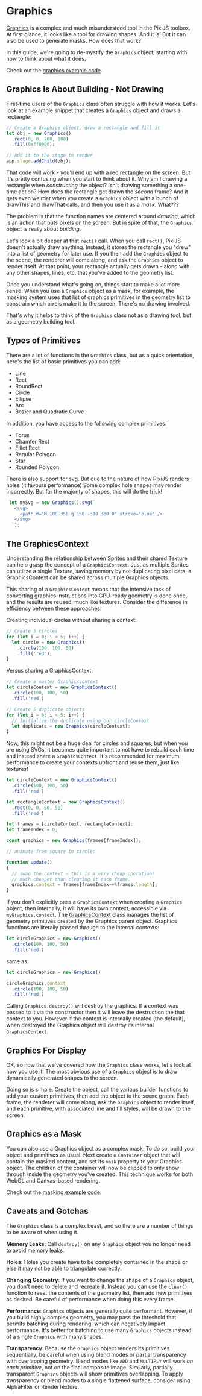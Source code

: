 # Graphics

[Graphics](https://pixijs.download/release/docs/scene.Graphics.html) is a complex and much misunderstood tool in the PixiJS toolbox.  At first glance, it looks like a tool for drawing shapes.  And it is!  But it can also be used to generate masks.  How does that work?

In this guide, we're going to de-mystify the `Graphics` object, starting with how to think about what it does.

Check out the [graphics example code](../../examples/graphics/simple).

## Graphics Is About Building - Not Drawing

First-time users of the `Graphics` class often struggle with how it works.  Let's look at an example snippet that creates a `Graphics` object and draws a rectangle:

```javascript
// Create a Graphics object, draw a rectangle and fill it
let obj = new Graphics()
  .rect(0, 0, 200, 100)
  .fill(0xff0000);

// Add it to the stage to render
app.stage.addChild(obj);
```

That code will work - you'll end up with a red rectangle on the screen.  But it's pretty confusing when you start to think about it.  Why am I drawing a rectangle when *constructing* the object?  Isn't drawing something a one-time action?  How does the rectangle get drawn the *second* frame?  And it gets even weirder when you create a `Graphics` object with a bunch of drawThis and drawThat calls, and then you use it as a *mask*.  What???

The problem is that the function names are centered around *drawing*, which is an action that puts pixels on the screen.  But in spite of that, the `Graphics` object is really about *building*.

Let's look a bit deeper at that `rect()` call.  When you call `rect()`, PixiJS doesn't actually draw anything.  Instead, it stores the rectangle you "drew" into a list of geometry for later use.  If you then add the `Graphics` object to the scene, the renderer will come along, and ask the `Graphics` object to render itself.  At that point, your rectangle actually gets drawn - along with any other shapes, lines, etc. that you've added to the geometry list.

Once you understand what's going on, things start to make a lot more sense.  When you use a `Graphics` object as a mask, for example, the masking system uses that list of graphics primitives in the geometry list to constrain which pixels make it to the screen.  There's no drawing involved.

That's why it helps to think of the `Graphics` class not as a drawing tool, but as a geometry building tool.

## Types of Primitives

There are a lot of functions in the `Graphics` class, but as a quick orientation, here's the list of basic primitives you can add:

* Line
* Rect
* RoundRect
* Circle
* Ellipse
* Arc
* Bezier and Quadratic Curve

In addition, you have access to the following complex primitives:

* Torus
* Chamfer Rect
* Fillet Rect
* Regular Polygon
* Star
* Rounded Polygon

There is also support for svg. But due to the nature of how PixiJS renders holes (it favours performance) Some complex hole shapes may render incorrectly. But for the majority of shapes, this will do the trick!

 ```ts
  let mySvg = new Graphics().svg(`
    <svg>
      <path d="M 100 350 q 150 -300 300 0" stroke="blue" />
    </svg>
   `);
```

## The GraphicsContext

Understanding the relationship between Sprites and their shared Texture can help grasp the concept of a `GraphicsContext`. Just as multiple Sprites can utilize a single Texture, saving memory by not duplicating pixel data, a GraphicsContext can be shared across multiple Graphics objects.

This sharing of a `GraphicsContext` means that the intensive task of converting graphics instructions into GPU-ready geometry is done once, and the results are reused, much like textures. Consider the difference in efficiency between these approaches:

Creating individual circles without sharing a context:
```ts
// Create 5 circles
for (let i = 0; i < 5; i++) {
  let circle = new Graphics()
    .circle(100, 100, 50)
    .fill('red');
}
```
Versus sharing a GraphicsContext:
```ts
// Create a master Graphicscontext
let circleContext = new GraphicsContext()
  .circle(100, 100, 50)
  .fill('red')

// Create 5 duplicate objects
for (let i = 0; i < 5; i++) {
  // Initialize the duplicate using our circleContext
  let duplicate = new Graphics(circleContext);
}
```

Now, this might not be a huge deal for circles and squares, but when you are using SVGs, it becomes quite important to not have to rebuild each time and instead share a `GraphicsContext`. It's recommended for maximum performance to create your contexts upfront and reuse them, just like textures!

```ts
let circleContext = new GraphicsContext()
  .circle(100, 100, 50)
  .fill('red')

let rectangleContext = new GraphicsContext()
  .rect(0, 0, 50, 50)
  .fill('red')

let frames = [circleContext, rectangleContext];
let frameIndex = 0;

const graphics = new Graphics(frames[frameIndex]);

// animate from square to circle:

function update()
{
  // swap the context - this is a very cheap operation!
  // much cheaper than clearing it each frame.
  graphics.context = frames[frameIndex++%frames.length];
}
```

If you don't explicitly pass a `GraphicsContext` when creating a `Graphics` object, then internally, it will have its own context, accessible via `myGraphics.context`. The [GraphicsContext](https://pixijs.download/release/docs/scene.GraphicsContext.html) class manages the list of geometry primitives created by the Graphics parent object. Graphics functions are literally passed through to the internal contexts:

```ts
let circleGraphics = new Graphics()
  .circle(100, 100, 50)
  .fill('red')
```
same as:
```ts
let circleGraphics = new Graphics()

circleGraphics.context
  .circle(100, 100, 50)
  .fill('red')
```

Calling `Graphics.destroy()` will destroy the graphics. If a context was passed to it via the constructor then it will leave the destruction the that context to you. However if the context is internally created (the default), when destroyed the Graphics object will destroy its internal `GraphicsContext`.

## Graphics For Display

OK, so now that we've covered how the `Graphics` class works, let's look at how you use it.  The most obvious use of a `Graphics` object is to draw dynamically generated shapes to the screen.

Doing so is simple.  Create the object, call the various builder functions to add your custom primitives, then add the object to the scene graph.  Each frame, the renderer will come along, ask the `Graphics` object to render itself, and each primitive, with associated line and fill styles, will be drawn to the screen.

## Graphics as a Mask

You can also use a Graphics object as a complex mask.  To do so, build your object and primitives as usual.  Next create a `Container` object that will contain the masked content, and set its `mask` property to your Graphics object.  The children of the container will now be clipped to only show through inside the geometry you've created.  This technique works for both WebGL and Canvas-based rendering.

Check out the [masking example code](../../examples/masks/graphics).

## Caveats and Gotchas

The `Graphics` class is a complex beast, and so there are a number of things to be aware of when using it.

**Memory Leaks**: Call `destroy()` on any `Graphics` object you no longer need to avoid memory leaks.

**Holes**: Holes you create have to be completely contained in the shape or else it may not be able to triangulate correctly. <!--TODO: primitive shapes not working on canvas?-->

**Changing Geometry**: If you want to change the shape of a `Graphics` object, you don't need to delete and recreate it.  Instead you can use the `clear()` function to reset the contents of the geometry list, then add new primitives as desired.  Be careful of performance when doing this every frame.

**Performance**: `Graphics` objects are generally quite performant.  However, if you build highly complex geometry, you may pass the threshold that permits batching during rendering, which can negatively impact performance. It's better for batching to use many `Graphics` objects instead of a single `Graphics` with many shapes.

**Transparency**: Because the `Graphics` object renders its primitives sequentially, be careful when using blend modes or partial transparency with overlapping geometry.  Blend modes like `ADD` and `MULTIPLY` will work *on each primitive*, not on the final composite image.  Similarly, partially transparent `Graphics` objects will show primitives overlapping. To apply transparency or blend modes to a single flattened surface, consider using AlphaFilter or RenderTexture.

<!--## Baking Into Texture

TODO: Advantages vs disadvantages of pre-rendering to a texture, using render texture: https://jsfiddle.net/bigtimebuddy/6tzyv91j/-->
